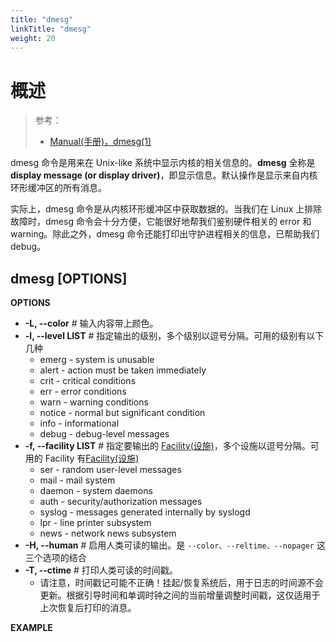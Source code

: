 ```yaml
---
title: "dmesg"
linkTitle: "dmesg"
weight: 20
---
```


# 概述

> 参考：
>
> - [Manual(手册)，dmesg(1)](https://man7.org/linux/man-pages/man1/dmesg.1.html)

dmesg 命令是用来在 Unix-like 系统中显示内核的相关信息的。**dmesg** 全称是 **display message (or display driver)**，即显示信息。默认操作是显示来自内核环形缓冲区的所有消息。

实际上，dmesg 命令是从内核环形缓冲区中获取数据的。当我们在 Linux 上排除故障时，dmesg 命令会十分方便，它能很好地帮我们鉴别硬件相关的 error 和 warning。除此之外，dmesg 命令还能打印出守护进程相关的信息，已帮助我们 debug。

## dmesg \[OPTIONS]

**OPTIONS**

- **-L, --color** # 输入内容带上颜色。
- **-l, --level LIST** # 指定输出的级别，多个级别以逗号分隔。可用的级别有以下几种
  - emerg - system is unusable
  - alert - action must be taken immediately
  - crit - critical conditions
  - err - error conditions
  - warn - warning conditions
  - notice - normal but significant condition
  - info - informational
  - debug - debug-level messages
- **-f, --facility LIST** # 指定要输出的 [Facility(设施)](/docs/6.可观测性/日志系统/日志系统.md#Facility(设施))，多个设施以逗号分隔。可用的 Facility 有[Facility(设施)](/docs/6.可观测性/日志系统/日志系统.md)
  - ser - random user-level messages
  - mail - mail system
  - daemon - system daemons
  - auth - security/authorization messages
  - syslog - messages generated internally by syslogd
  - lpr - line printer subsystem
  - news - network news subsystem
- **-H, --human** # 启用人类可读的输出。是 `--color、--reltime、--nopager` 这三个选项的结合
- **-T, --ctime** # 打印人类可读的时间戳。
  - 请注意，时间戳记可能不正确！挂起/恢复系统后，用于日志的时间源不会更新。根据引导时间和单调时钟之间的当前增量调整时间戳，这仅适用于上次恢复后打印的消息。

**EXAMPLE**
